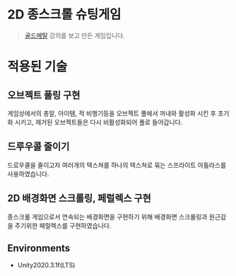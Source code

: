 # 2D 종스크롤 슈팅게임

> [골드메탈](https://www.youtube.com/watch?v=dnMVMBVpgYA) 강의를 보고 만든 게임입니다.

# 적용된 기술

## 오브젝트 풀링 구현

게임상에서의 총알, 아이템, 적 비행기등을 오브젝트 풀에서 꺼내와 활성화 시킨 후 초기화 시키고, 제거된 오브젝트들은 다시 비활성화되어 풀로 들어갑니다.

## 드루우콜 줄이기

드로우콜을 줄이고자 여러개의 텍스쳐를 하나의 텍스쳐로 묶는 스프라이트 아틀라스를 사용하였습니다.

## 2D 배경화면 스크롤링, 페럴렉스 구현

종스크롤 게임으로서 연속되는 배경화면을 구현하기 위해 배경화면 스크롤링과 원근감을 주기위한 페럴렉스를 구현하였습니다.

## Environments

- Unity2020.3.1f(LTS)

